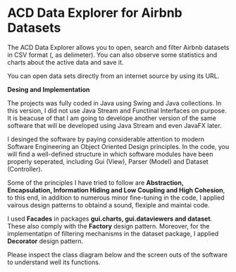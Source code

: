# ACD Data Explorer for Airbnb Datasets

The ACD Data Explorer allows you to open, search and filter Airbnb datasets in CSV format (, as delimeter). You can also observe some statistics and charts about the active data and save it.

You can open data sets directly from an internet source by using its URL.

<b>Desing and Implementation</b> 

The projects was fully coded in Java using Swing and Java collections. In this version, I did not use Java Stream and Functinal Interfaces on purpose. It is beacuse of that I am going to develope another version of the same software that will be developed using Java Stream and even JavaFX later.

I desinged the software by paying considerable attention to modern Software Engineering an Object Oriented Design principles. In the code, you will find a well-defined  structure in which software modules have been properly seperated, including Gui (View), Parser (Model) and Dataset (Controller).

Some of the principles I have tried to follow are <b>Abstraction, Encapsulation, Information Hiding and Low Coupling and High Cohesion</b>, to this end, in addition to numerous minor fine-tuning in the code, I applied vairous design patterns to obtaind a sound, flexiple and maintai code.

I used <b>Facades</b> in packages <b>gui.charts, gui.dataviewers and dataset</b>. These also comply with the <b>Factory</b> design pattern. Moreover, for the implementatipn of filtering mechanisms in the dataset package, I applied <b>Decorator</b> design pattern. 

Please inspect the class diagram below and the screen outs of the software to understand well its functions. 

